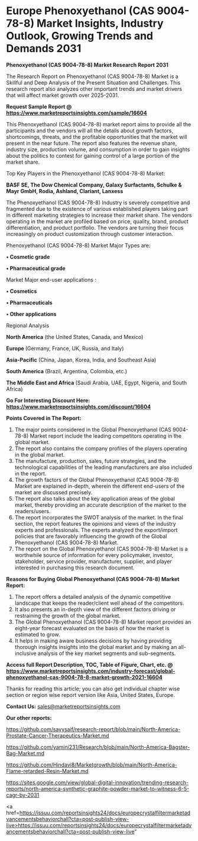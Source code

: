  # Europe Phenoxyethanol (CAS 9004-78-8) Market Insights, Industry Outlook, Growing Trends and Demands 2031

<strong>Phenoxyethanol (CAS 9004-78-8) Market Research Report 2031</strong>

The Research Report on Phenoxyethanol (CAS 9004-78-8) Market is a Skillful and Deep Analysis of the Present Situation and Challenges. This research report also analyzes other important trends and market drivers that will affect market growth over 2025-2031.

<strong>Request Sample Report @ <a href=https://www.marketreportsinsights.com/sample/16604>https://www.marketreportsinsights.com/sample/16604</a></strong>

This Phenoxyethanol (CAS 9004-78-8) market report aims to provide all the participants and the vendors will all the details about growth factors, shortcomings, threats, and the profitable opportunities that the market will present in the near future. The report also features the revenue share, industry size, production volume, and consumption in order to gain insights about the politics to contest for gaining control of a large portion of the market share.

Top Key Players in the Phenoxyethanol (CAS 9004-78-8) Market:

<strong>BASF SE, The Dow Chemical Company, Galaxy Surfactants, Schulke & Mayr GmbH, Rodia, Ashland, Clariant, Lanxess</strong>

The Phenoxyethanol (CAS 9004-78-8) Industry is severely competitive and fragmented due to the existence of various established players taking part in different marketing strategies to increase their market share. The vendors operating in the market are profiled based on price, quality, brand, product differentiation, and product portfolio. The vendors are turning their focus increasingly on product customization through customer interaction.

Phenoxyethanol (CAS 9004-78-8) Market Major Types are:

<strong>• Cosmetic grade

• Pharmaceutical grade</strong>

Market Major end-user applications :

<strong>• Cosmetics

• Pharmaceuticals

• Other applications</strong>

Regional Analysis

</u><strong><b>North America</b></strong> (the United States, Canada, and Mexico)

<strong><b>Europe </b></strong>(Germany, France, UK, Russia, and Italy)

<strong><b>Asia-Pacific</b></strong> (China, Japan, Korea, India, and Southeast Asia)

<strong><b>South America</b></strong> (Brazil, Argentina, Colombia, etc.)

<strong><b>The Middle East and Africa</b></strong> (Saudi Arabia, UAE, Egypt, Nigeria, and South Africa)

<strong>Go For Interesting Discount Here: <a href=https://www.marketreportsinsights.com/discount/16604>https://www.marketreportsinsights.com/discount/16604</a></strong>

<strong>Points Covered in The Report:</strong>
<ol>
  <li>The major points considered in the Global Phenoxyethanol (CAS 9004-78-8) Market report include the leading competitors operating in the global market.</li>
  <li>The report also contains the company profiles of the players operating in the global market.</li>
  <li>The manufacture, production, sales, future strategies, and the technological capabilities of the leading manufacturers are also included in the report.</li>
  <li>The growth factors of the Global Phenoxyethanol (CAS 9004-78-8) Market are explained in-depth, wherein the different end-users of the market are discussed precisely.</li>
  <li>The report also talks about the key application areas of the global market, thereby providing an accurate description of the market to the readers/users.</li>
  <li>The report incorporates the SWOT analysis of the market. In the final section, the report features the opinions and views of the industry experts and professionals. The experts analyzed the export/import policies that are favorably influencing the growth of the Global Phenoxyethanol (CAS 9004-78-8) Market.</li>
  <li>The report on the Global Phenoxyethanol (CAS 9004-78-8) Market is a worthwhile source of information for every policymaker, investor, stakeholder, service provider, manufacturer, supplier, and player interested in purchasing this research document.</li>
</ol>
<strong>Reasons for Buying Global Phenoxyethanol (CAS 9004-78-8) Market Report:</strong>

<ol>
  <li>The report offers a detailed analysis of the dynamic competitive landscape that keeps the reader/client well ahead of the competitors.</li>
  <li>It also presents an in-depth view of the different factors driving or restraining the growth of the global market.</li>
  <li>The Global Phenoxyethanol (CAS 9004-78-8) Market report provides an eight-year forecast evaluated on the basis of how the market is estimated to grow.</li>
  <li>It helps in making aware business decisions by having providing thorough insights insights into the global market and by making an all-inclusive analysis of the key market segments and sub-segments.</li>
</ol>
<strong>Access full Report Description, TOC, Table of Figure, Chart, etc. @ <a href=https://www.marketreportsinsights.com/industry-forecast/global-phenoxyethanol-cas-9004-78-8-market-growth-2021-16604>https://www.marketreportsinsights.com/industry-forecast/global-phenoxyethanol-cas-9004-78-8-market-growth-2021-16604</a></strong>


Thanks for reading this article; you can also get individual chapter wise section or region wise report version like Asia, United States, Europe.

<strong>Contact Us:</strong>
sales@marketreportsinsights.com

<strong>Our other reports:</strong>

<a href=https://github.com/sayysaif/research-report/blob/main/North-America-Prostate-Cancer-Therapeutics-Market.md>https://github.com/sayysaif/research-report/blob/main/North-America-Prostate-Cancer-Therapeutics-Market.md</a>

<a href=https://github.com/yamini231/Research/blob/main/North-America-Bagster-Bag-Market.md>https://github.com/yamini231/Research/blob/main/North-America-Bagster-Bag-Market.md</a>

<a href=https://github.com/Hindavi8/Marketgrowth/blob/main/North-America-Flame-retarded-Resin-Market.md>https://github.com/Hindavi8/Marketgrowth/blob/main/North-America-Flame-retarded-Resin-Market.md</a>

<a href=https://sites.google.com/view/global-digital-innovation/trending-research-reports/north-america-synthetic-graphite-powder-market-to-witness-6-5-cagr-by-2031>https://sites.google.com/view/global-digital-innovation/trending-research-reports/north-america-synthetic-graphite-powder-market-to-witness-6-5-cagr-by-2031</a>

<a href=https://issuu.com/reportsinsights24/docs/europecrystalfiltermarketadvancementsbehaviorchall?cta=post-publish-view-live>https://issuu.com/reportsinsights24/docs/europecrystalfiltermarketadvancementsbehaviorchall?cta=post-publish-view-live</a>"
